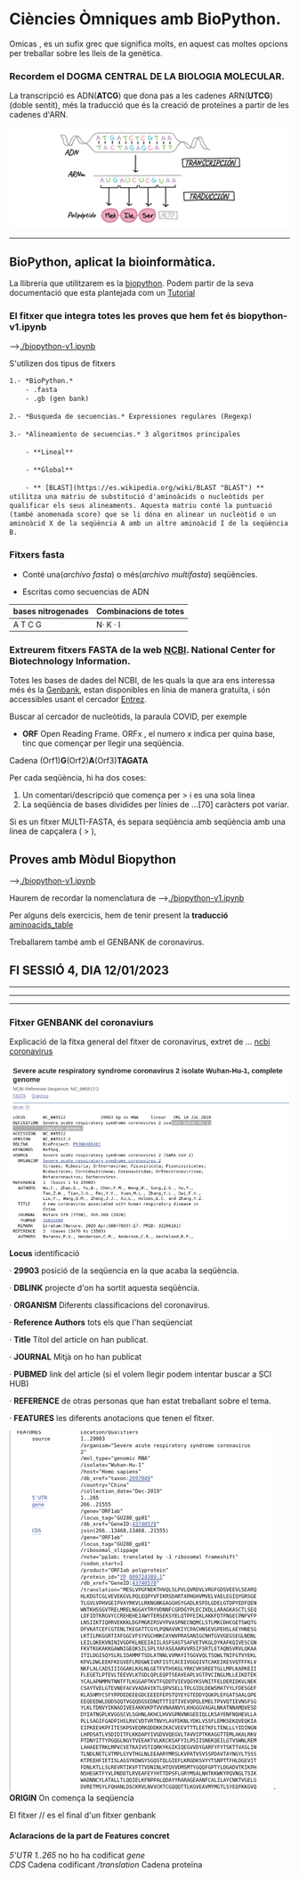 # Ciències Òmniques amb BioPython.

Omicas , es un sufix grec que significa molts, en aquest cas moltes opcions per treballar sobre les lleis de la genètica.


### Recordem el DOGMA CENTRAL DE LA BIOLOGIA MOLECULAR.

La transcripció es ADN(**ATCG**) que dona pas a les cadenes ARN(**UTCG**) (doble sentit), més la traducció que és la creació de proteïnes a partir de les cadenes d'ARN.

![[Dogma]](dogma.png "Dogma")

<hr/>

## BioPython, aplicat la bioinformàtica.

La llibreria que utilitzarem es la [biopython](https://biopython.org/ "biopython"). Podem partir de la seva documentació que esta plantejada com un [Tutorial](http://biopython.org/DIST/docs/tutorial/Tutorial.html "Tutorial")


### El fitxer que integra totes les proves que hem fet és biopython-v1.ipynb

 -->[./biopython-v1.ipynb](biopython-v1.ipynb "biopython-v1.ipynb")

S'utilizen dos tipus de fitxers

	1.- *BioPython.*
		- .fasta
		- .gb (gen bank)
	
	2.- *Busqueda de secuencias.* Expressiones regulares (Regexp)

	3.- *Alineamiento de secuencias.* 3 algoritmos principales

		- **Lineal**

		- **Global**

		- ** [BLAST](https://es.wikipedia.org/wiki/BLAST "BLAST") ** utilitza una matriu de substitució d'aminoàcids o nucleòtids per qualificar els seus alineaments. Aquesta matriu conté la puntuació (també anomenada score) que se li dóna en alinear un nucleòtid o un aminoàcid X de la seqüència A amb un altre aminoàcid I de la seqüència B.


### Fitxers fasta

- Conté una(*archivo fasta*) o més(*archivo multifasta*) seqüències.

- Escritas como secuencias de ADN
  
| bases nitrogenades  |  Combinacions de totes  |
| ------------  | ------------ |
|  A T C G      |  N· K · I |


### Extreurem fitxers FASTA de la web [NCBI](https://www.ncbi.nlm.nih.gov/ "NCBI"). National Center for Biotechnology Information.

Totes les bases de dades del NCBI, de les quals la que ara ens interessa més és la [Genbank](https://www.ncbi.nlm.nih.gov/genbank/), estan disponibles en línia de manera gratuïta, i són accessibles usant el cercador [Entrez](https://www.ncbi.nlm.nih.gov/search/).

Buscar al cercador de nucleòtids, la paraula COVID, per exemple

- **ORF** Open Reading Frame. ORFx , el numero x indica per quina base, tinc que començar per llegir una seqüència.

Cadena (Orf1)**G**(Orf2)**A**(Orf3)**TAGATA**

Per cada seqüència, hi ha dos coses:
1. Un comentari/descripció que comença per > i es una sola linea
2. La seqüència de bases dividides per línies de ...[70] caràcters pot variar.

Si es un fitxer MULTI-FASTA, és separa seqüència amb seqüència amb una linea de capçalera ( > ), 


## Proves amb Mòdul Biopython 

 -->[./biopython-v1.ipynb](biopython-v1.ipynb "biopython-v1.ipynb")

 Haurem de recordar la nomenclatura de -->[./biopython-v1.ipynb](https://iupac.org/ "biopython-v1.ipynb")

 Per alguns dels exercicis, hem de tenir present la **traducció** [aminoacids_table](https://upload.wikimedia.org/wikipedia/commons/7/70/Aminoacids_table.svg"biopython.ipynb")

 Treballarem també amb el GENBANK de coronavirus.

## FI SESSIÓ 4, DIA 12/01/2023


<hr/>
<hr/>
<hr/>


 ### Fitxer GENBANK del coronaviurs

 Explicació de la fitxa general del fitxer de coronavirus, extret de ... [ncbi coronavirus](https://www.ncbi.nlm.nih.gov/nuccore/NC_045512 "ncbi coronavirus")

 ![[severeacute]](severeacute.png "severeacute")
 
 **Locus** identificació

 · **29903** posició de la seqüencia en la que acaba la seqüència.

 · **DBLINK** projecte d'on ha sortit aquesta seqüència.

 · **ORGANISM** Diferents classificacions del coronavirus.

 · **Reference Authors** tots els que l'han seqüenciat

 · **Title** Títol del article on han publicat.

 · **JOURNAL** Mitjà on ho han publicat 

 · **PUBMED** link del article (si el volem llegir podem intentar buscar a SCI HUB)

 · **REFERENCE** de otras personas que han estat treballant sobre el tema.

 · **FEATURES** les diferents anotacions que tenen el fitxer.

  ![[anotacions]](anotacions.png "anotacions")
 · **ORIGIN** On comença la seqüencia

El fitxer // es el final d'un fitxer genbank

#### Aclaracions de la part de Features concret

 *5'UTR           1..265* no ho ha codificat
 *gene*                   
 *CDS*            Cadena codificant
 */translation*    Cadena proteïna